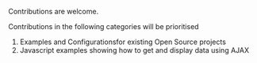Contributions are welcome. 

Contributions in the following categories will be prioritised
1. Examples and Configurationsfor existing Open Source projects
2. Javascript examples showing how to get and display data using AJAX
